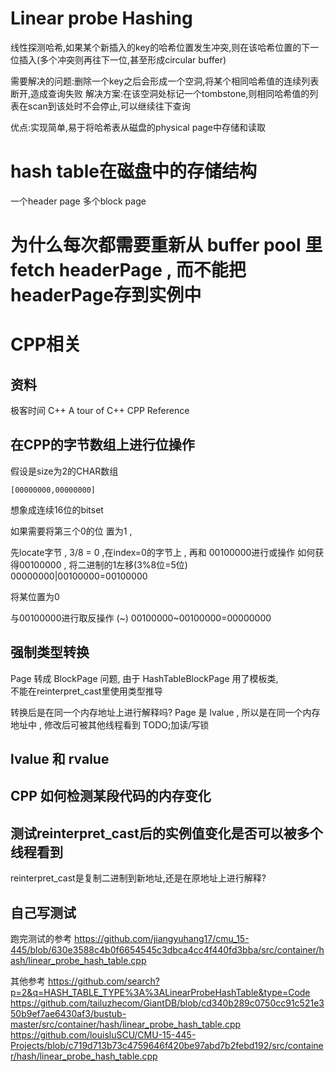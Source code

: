 # Linear probe Hashing
线性探测哈希,如果某个新插入的key的哈希位置发生冲突,则在该哈希位置的下一位插入(多个冲突则再往下一位,甚至形成circular buffer)

需要解决的问题:删除一个key之后会形成一个空洞,将某个相同哈希值的连续列表断开,造成查询失败
解决方案:在该空洞处标记一个tombstone,则相同哈希值的列表在scan到该处时不会停止,可以继续往下查询


优点:实现简单,易于将哈希表从磁盘的physical page中存储和读取

# hash table在磁盘中的存储结构
一个header page
多个block page

# 为什么每次都需要重新从 buffer pool 里 fetch headerPage , 而不能把 headerPage存到实例中

# CPP相关

## 资料
极客时间 C++
A tour of C++
CPP Reference

## 在CPP的字节数组上进行位操作

假设是size为2的CHAR数组

`[00000000,00000000]`

想象成连续16位的bitset

如果需要将第三个0的位 置为1 ,

先locate字节 , 3/8 = 0 ,在index=0的字节上 ,
再和 00100000进行或操作
如何获得00100000 , 将二进制的1左移(3%8位=5位)
00000000|00100000=00100000

将某位置为0

与00100000进行取反操作 (~)
00100000~00100000=00000000


## 强制类型转换

Page 转成 BlockPage 问题, 
由于 HashTableBlockPage 用了模板类,  
不能在reinterpret_cast里使用类型推导

转换后是在同一个内存地址上进行解释吗?
Page 是 lvalue , 所以是在同一个内存地址中 , 修改后可被其他线程看到
TODO;加读/写锁

## lvalue 和 rvalue

## CPP 如何检测某段代码的内存变化

## 测试reinterpret_cast后的实例值变化是否可以被多个线程看到
reinterpret_cast是复制二进制到新地址,还是在原地址上进行解释?

## 自己写测试


跑完测试的参考
https://github.com/jiangyuhang17/cmu_15-445/blob/630e3588c4b0f6654545c3dbca4cc4f440fd3bba/src/container/hash/linear_probe_hash_table.cpp

其他参考
https://github.com/search?p=2&q=HASH_TABLE_TYPE%3A%3ALinearProbeHashTable&type=Code
https://github.com/tailuzhecom/GiantDB/blob/cd340b289c0750cc91c521e350b9ef7ae6430af3/bustub-master/src/container/hash/linear_probe_hash_table.cpp
https://github.com/louisluSCU/CMU-15-445-Projects/blob/c719d713b73c4759646f420be97abd7b2febd192/src/container/hash/linear_probe_hash_table.cpp
